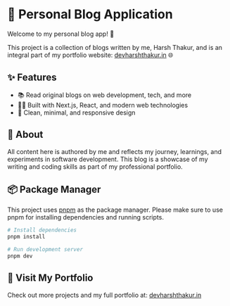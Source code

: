 # 📝 Personal Blog Application

Welcome to my personal blog app! 🚀

This project is a collection of blogs written by me, Harsh Thakur, and is an integral part of my portfolio website: [devharshthakur.in](https://devharshthakur.in) 🌐

## ✨ Features

- 📚 Read original blogs on web development, tech, and more
- 🧑‍💻 Built with Next.js, React, and modern web technologies
- 🎨 Clean, minimal, and responsive design

## 📖 About

All content here is authored by me and reflects my journey, learnings, and experiments in software development. This blog is a showcase of my writing and coding skills as part of my professional portfolio.

## 📦 Package Manager

This project uses [pnpm](https://pnpm.io/) as the package manager. Please make sure to use pnpm for installing dependencies and running scripts.

```bash
# Install dependencies
pnpm install

# Run development server
pnpm dev
```

## 🚀 Visit My Portfolio

Check out more projects and my full portfolio at: [devharshthakur.in](https://devharshthakur.in)
